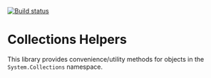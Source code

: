 [![Build status](https://ci.appveyor.com/api/projects/status/hdanik4jnuko2ram?svg=true)](https://ci.appveyor.com/project/OBeautifulCode/obeautifulcode-libs-collections)

Collections Helpers
===================
This library provides convenience/utility methods for objects in the `System.Collections` namespace.
